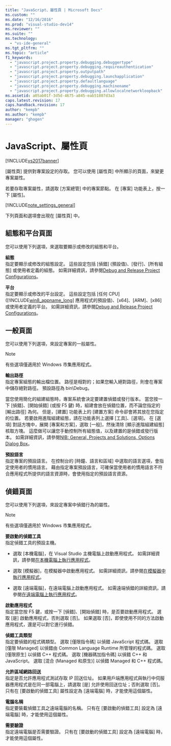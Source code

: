 ```yaml
---
title: "JavaScript、屬性頁 | Microsoft Docs"
ms.custom: ""
ms.date: "12/16/2016"
ms.prod: "visual-studio-dev14"
ms.reviewer: ""
ms.suite: ""
ms.technology: 
  - "vs-ide-general"
ms.tgt_pltfrm: ""
ms.topic: "article"
f1_keywords: 
  - "javascript.project.property.debugging.debuggertype"
  - "javascript.project.property.debugging.requireauthentication"
  - "javascript.project.property.outputpath"
  - "javascript.project.property.debugging.launchapplication"
  - "javascript.project.property.defaultlanguage"
  - "javascript.project.property.debugging.machinename"
  - "javascript.project.property.debugging.allowlocalnetworkloopback"
ms.assetid: a05ab01f-3d5d-4675-a845-eab51807d3a3
caps.latest.revision: 17
caps.handback.revision: 17
author: "kempb"
ms.author: "kempb"
manager: "ghogen"
---
```

# JavaScript、屬性頁
[!INCLUDE[vs2017banner](../../code-quality/includes/vs2017banner.md)]

\[屬性頁\] 提供對專案設定的存取。  您可以使用 \[屬性頁\] 中所顯示的頁面，來變更專案屬性。  
  
 若要存取專案屬性，請選取 \[方案總管\] 中的專案節點。  在 \[專案\] 功能表上，按一下 \[屬性\]。  
  
 [!INCLUDE[note_settings_general](../../data-tools/includes/note_settings_general_md.md)]  
  
 下列頁面和選項會出現在 \[屬性頁\] 中。  
  
## 組態和平台頁面  
 您可以使用下列選項，來選取要顯示或修改的組態和平台。  
  
 **組態**  
 指定要顯示或修改的組態設定。  這些設定包括 \[偵錯\] \(預設值\)、\[發行\]、\[所有組態\] 或使用者定義的組態。  如需詳細資訊，請參閱[Debug and Release Project Configurations](http://msdn.microsoft.com/zh-tw/0440b300-0614-4511-901a-105b771b236e)。  
  
 **平台**  
 指定要顯示或修改的平台設定。  這些設定包括 \[任何 CPU\] \([!INCLUDE[win8_appname_long](../../debugger/includes/win8_appname_long_md.md)] 應用程式的預設值\)、\[x64\]、\[ARM\]、\[x86\] 或使用者定義的平台。  如需詳細資訊，請參閱[Debug and Release Project Configurations](http://msdn.microsoft.com/zh-tw/0440b300-0614-4511-901a-105b771b236e)。  
  
## 一般頁面  
 您可以使用下列選項，來設定專案的一般屬性。  
  
> [!NOTE]
>  有些選項僅適用於 Windows 市集應用程式。  
  
 **輸出路徑**  
 指定專案組態的輸出檔位置。  路徑是相對的；如果您輸入絕對路徑，則會在專案中儲存絕對路徑。  預設路徑為 bin\\Debug。  
  
 當您使用簡化的組建組態時，專案系統會決定要建置偵錯或發行版本。  當您按一下 \[偵錯\]、\[開始偵錯\] \(或按 F5 鍵\) 時，組建會放在偵錯位置，而不論您指定的 \[輸出路徑\] 為何。  但是，\[建置\] 功能表上的 \[建置方案\] 命令卻會將其放在您指定的位置。  若要啟用進階組建組態，請在功能表列上選擇 \[工具\]、\[選項\]。  在 \[選項\] 對話方塊中，展開 \[專案和方案\]，選取 \[一般\]，然後清除 \[顯示進階組建組態\] 核取方塊。  這麼做可以讓您手動控制所有組態值，以及建置的是偵錯或發行版本。  如需詳細資訊，請參閱[NIB: General, Projects and Solutions, Options Dialog Box](http://msdn.microsoft.com/zh-tw/8f8e37e8-b28d-4b13-bfeb-ea4d3312aeca)。  
  
 **預設語言**  
 指定專案的預設語言。  在控制台的 \[時鐘、語言和區域\] 中選取的語言選項，會指定使用者的慣用語言。  藉由指定專案預設語言，可確保當使用者的慣用語言不符合應用程式所提供的語言資源時，會使用指定的預設語言資源。  
  
## 偵錯頁面  
 您可以使用下列選項，來設定專案中偵錯行為的屬性。  
  
> [!NOTE]
>  有些選項僅適用於 Windows 市集應用程式。  
  
 **要啟動的偵錯工具**  
 指定偵錯工具的預設主機。  
  
-   選取 \[本機電腦\]，在 Visual Studio 主機電腦上啟動應用程式。  如需詳細資訊，請參閱[在本機電腦上執行應用程式](http://go.microsoft.com/fwlink/?LinkId=234912)。  
  
-   選取 \[模擬器\]，在模擬器中啟動應用程式。  如需詳細資訊，請參閱[在模擬器中執行應用程式](http://go.microsoft.com/fwlink/?LinkId=234913)。  
  
-   選取 \[遠端電腦\]，在遠端電腦上啟動應用程式。  如需遠端偵錯的詳細資訊，請參閱[在遠端電腦上執行應用程式](http://go.microsoft.com/fwlink/?LinkId=234914)。  
  
 **啟動應用程式**  
 指定當您按 F5 鍵，或按一下 \[偵錯\]、\[開始偵錯\] 時，是否要啟動應用程式。  選取 \[是\] 啟動應用程式，否則選取 \[否\]。  如果選取 \[否\]，即使使用不同的方法啟動應用程式，還是可以對它進行偵錯。  
  
 **偵錯工具類型**  
 指定要偵錯的程式碼類型。  選取 \[僅限指令碼\] 以偵錯 JavaScript 程式碼。  選取 \[僅限 Managed\] 以偵錯由 Common Language Runtime 所管理的程式碼。  選取 \[僅限原生\] 以偵錯 C\+\+ 程式碼。  選取 \[機器碼加指令碼\] 以偵錯 C\+\+ 和 JavaScript。  選取 \[混合 \(Managed 和原生\)\] 以偵錯 Managed 和 C\+\+ 程式碼。  
  
 **允許區域網路回送**  
 指定是否允許應用程式測試存取 IP 回送位址。  如果用戶端應用程式與執行中伺服器應用程式是在同一部電腦上，請選取 \[是\] 允許使用回送位址；否則選取 \[否\]。  只有在 \[要啟動的偵錯工具\] 屬性設定為 \[遠端電腦\] 時，才能使用這個屬性。  
  
 **電腦名稱**  
 指定要裝載偵錯工具之遠端電腦的名稱。  只有在 \[要啟動的偵錯工具\] 設定為 \[遠端電腦\] 時，才能使用這個屬性。  
  
 **需要驗證**  
 指定遠端電腦是否需要驗證。  只有在 \[要啟動的偵錯工具\] 設定為 \[遠端電腦\] 時，才能使用這個屬性。